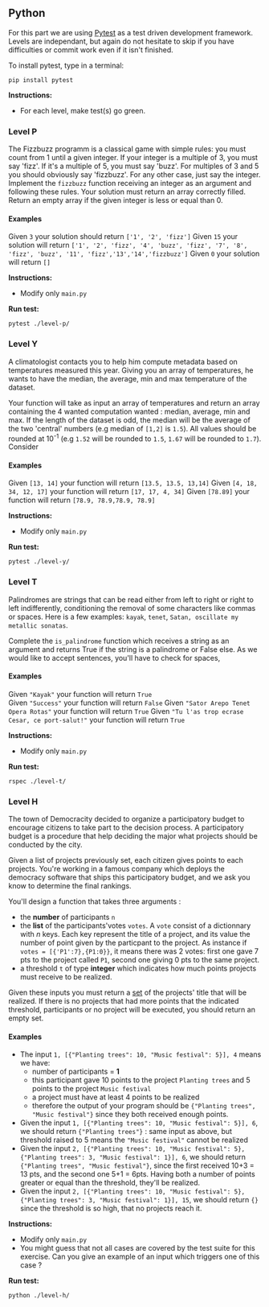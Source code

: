 ## Python

For this part we are using [Pytest](https://pytest.org) as a test driven development framework. Levels are independant, but again do not hesitate to skip if you have difficulties or commit work even if it isn't finished.

To install pytest, type in a terminal:

`pip install pytest`

**Instructions:**
* For each level, make test(s) go green.

### Level P
The Fizzbuzz programm is a classical game with simple rules: you must count from 1 until a given integer. If your integer is a multiple of 3, you must say 'fizz'. If it's a multiple of 5, you must say 'buzz'. For multiples of 3 and 5 you should obviously say 'fizzbuzz'. For any other case, just say the integer.
Implement the `fizzbuzz` function receiving an integer as an argument and following these rules. Your solution must return an array correctly filled. Return an empty array if the given integer is less or equal than 0.

#### Examples
Given `3` your solution should return `['1', '2', 'fizz']`
Given `15` your solution will return `['1', '2', 'fizz', '4', 'buzz', 'fizz', '7', '8', 'fizz', 'buzz', '11', 'fizz','13','14','fizzbuzz']`
Given `0` your solution will return `[]`

**Instructions:**
* Modify only `main.py`

**Run test:**

``pytest ./level-p/``

### Level Y
A climatologist contacts you to help him compute metadata based on temperatures measured this year. Giving you an array of temperatures, he wants to have the median, the average, min and max temperature of the dataset.

Your function will take as input an array of temperatures and return an array containing the 4 wanted computation wanted : median, average, min and max. If the length of the dataset is odd, the median will be the average of the two 'central' numbers (e.g median of `[1,2]` is `1.5`). All values should be rounded at 10<sup>-1</sup> (e.g `1.52` will be rounded to `1.5`, `1.67` will be rounded to `1.7`). Consider 

#### Examples
Given `[13, 14]` your function will return `[13.5, 13.5, 13,14]`
Given `[4, 18, 34, 12, 17]` your function will return `[17, 17, 4, 34]`
Given `[78.89]` your function will return `[78.9, 78.9,78.9, 78.9]`

**Instructions:**
* Modify only `main.py`

**Run test:**

``pytest ./level-y/``

### Level T
Palindromes are strings that can be read either from left to right or right to left indifferently, conditioning the removal of some characters like commas or spaces. Here is a few examples: `kayak`, `tenet`, `Satan, oscillate my metallic sonatas`.

Complete the `is_palindrome` function which receives a string as an argument and returns True if the string is a palindrome or False else.
As we would like to accept sentences, you'll have to check for spaces,

#### Examples
Given `"Kayak"` your function will return `True`  
Given `"Success"` your function will return `False`
Given `"Sator Arepo Tenet Opera Rotas"` your function will return `True`
Given `"Tu l'as trop ecrase Cesar, ce port-salut!"` your function will return `True`

**Instructions:**
* Modify only `main.py`

**Run test:**

``rspec ./level-t/``

### Level H
The town of Democracity decided to organize a participatory budget to encourage citizens to take part to the decision process. A participatory budget is a procedure that help deciding the major what projects should be conducted by the city.

Given a list of projects previously set, each citizen gives points to each projects. You're working in a famous company which deploys the democracy software that ships this participatory budget, and we ask you know to determine the final rankings.

You'll design a function that takes three arguments : 
- the **number** of participants `n`
- the **list** of the participants'votes `votes`.  A `vote` consist of a dictionnary with *n* keys. Each key represent the title of a project, and its value the number of point given by the particpant to the project. As instance if `votes = [{'P1':7},{P1:0}}`, it means there was 2 votes: first one gave 7 pts to the project called `P1`, second one giving 0 pts to the same project.
- a threshold `t` of type **integer** which indicates how much points projects must receive to be realized.


Given these inputs you must return a [set](https://docs.python.org/3/tutorial/datastructures.html#sets) of the projects' title that will be realized. If there is no projects that had more points that the indicated threshold, participants or no project will be executed, you should return an empty set.

#### Examples
- The input `1, [{"Planting trees": 10, "Music festival": 5}], 4` means we have:
    - number of participants = **1**
    - this participant gave 10 points to the project `Planting trees` and 5 points to the project `Music festival`
    - a project must have at least 4 points to be realized
    - therefore the output of your program should be `{"Planting trees", "Music festival"}` since they both received enough points.
- Given the input `1, [{"Planting trees": 10, "Music festival": 5}], 6`, we should return `{"Planting trees"}` : same input as above, but threshold raised to 5 means the `"Music festival"` cannot be realized
- Given the input `2, [{"Planting trees": 10, "Music festival": 5}, {"Planting trees": 3, "Music festival": 1}], 6`, we should return `{"Planting trees", "Music festival"}`, since the first received 10+3 = 13 pts, and the second one 5+1 = 6pts. Having both a number of points greater or equal than the threshold, they'll be realized.
- Given the input `2, [{"Planting trees": 10, "Music festival": 5}, {"Planting trees": 3, "Music festival": 1}], 15`, we should return `{}` since the threshold is so high, that no projects reach it.

**Instructions:**
* Modify only `main.py`
* You might guess that not all cases are covered by the test suite for this exercise. Can you give an example of an input which triggers one of this case ?

**Run test:**

``python ./level-h/``